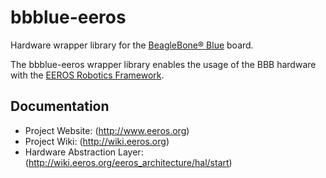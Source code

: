 # bbblue-eeros

Hardware wrapper library for the [BeagleBone® Blue](https://beagleboard.org/blue) board.

The bbblue-eeros wrapper library enables the usage of the BBB hardware with the [EEROS Robotics Framework](https://github.com/eeros-project/eeros-framework). 


## Documentation

- Project Website: (http://www.eeros.org)
- Project Wiki: (http://wiki.eeros.org)
- Hardware Abstraction Layer: (http://wiki.eeros.org/eeros_architecture/hal/start) 
